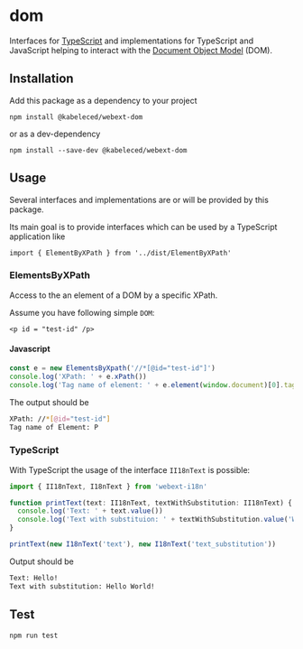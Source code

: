 
# dom

Interfaces for [TypeScript](https://www.typescriptlang.org/) and implementations for TypeScript and JavaScript helping to interact with the [Document Object Model](https://www.w3.org/DOM/#what) (DOM).

## Installation
Add this package as a dependency to your project
```
npm install @kabeleced/webext-dom
```
or as a dev-dependency
```
npm install --save-dev @kabeleced/webext-dom
```

## Usage
Several interfaces and implementations are or will be provided by this package.

Its main goal is to provide interfaces which can be used by a TypeScript application like

```
import { ElementByXPath } from '../dist/ElementByXPath'
```

### ElementsByXPath

Access to the an element of a DOM by a specific XPath.

Assume you have following simple `DOM`:

```
<p id = "test-id" /p>
```

#### Javascript

```javascript
const e = new ElementsByXpath('//*[@id="test-id"]')
console.log('XPath: ' + e.xPath())
console.log('Tag name of element: ' + e.element(window.document)[0].tagName)
```

The output should be

```sh
XPath: //*[@id="test-id"]
Tag name of Element: P
```

### TypeScript

With TypeScript the usage of the interface `II18nText` is possible:

```typescript
import { II18nText, I18nText } from 'webext-i18n'

function printText(text: II18nText, textWithSubstitution: II18nText) {
  console.log('Text: ' + text.value())
  console.log('Text with substituion: ' + textWithSubstitution.value('World'))
}

printText(new I18nText('text'), new I18nText('text_substitution'))
```

Output should be

```sh
Text: Hello!
Text with substitution: Hello World!
```

## Test

```sh
npm run test
```
<!--stackedit_data:
eyJoaXN0b3J5IjpbMjIzNTYyNzczLC0xNTYzNDEzNDk5XX0=
-->
